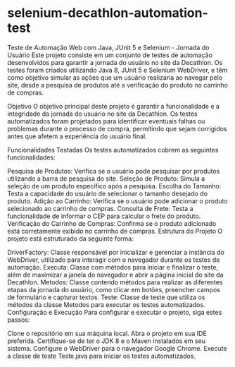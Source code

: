 # selenium-decathlon-automation-test

Teste de Automação Web com Java, JUnit 5 e Selenium - Jornada do Usuário
Este projeto consiste em um conjunto de testes de automação desenvolvidos para garantir a jornada do usuário no site da Decathlon. Os testes foram criados utilizando Java 8, JUnit 5 e Selenium WebDriver, e têm como objetivo simular as ações que um usuário realizaria ao navegar pelo site, desde a pesquisa de produtos até a verificação do produto no carrinho de compras.

Objetivo
O objetivo principal deste projeto é garantir a funcionalidade e a integridade da jornada do usuário no site da Decathlon. Os testes automatizados foram projetados para identificar eventuais falhas ou problemas durante o processo de compra, permitindo que sejam corrigidos antes que afetem a experiência do usuário final.

Funcionalidades Testadas
Os testes automatizados cobrem as seguintes funcionalidades:

Pesquisa de Produtos: Verifica se o usuário pode pesquisar por produtos utilizando a barra de pesquisa do site.
Seleção de Produto: Simula a seleção de um produto específico após a pesquisa.
Escolha do Tamanho: Testa a capacidade do usuário de selecionar o tamanho desejado do produto.
Adição ao Carrinho: Verifica se o usuário pode adicionar o produto selecionado ao carrinho de compras.
Consulta de Frete: Testa a funcionalidade de informar o CEP para calcular o frete do produto.
Verificação do Carrinho de Compras: Confirma se o produto adicionado está corretamente exibido no carrinho de compras.
Estrutura do Projeto
O projeto está estruturado da seguinte forma:

DriverFactory: Classe responsável por inicializar e gerenciar a instância do WebDriver, utilizado para interagir com o navegador durante os testes de automação.
Executa: Classe com métodos para iniciar e finalizar o teste, além de maximizar a janela do navegador e abrir a página inicial do site da Decathlon.
Metodos: Classe contendo métodos para realizar as diferentes etapas da jornada do usuário, como clicar em botões, preencher campos de formulário e capturar textos.
Teste: Classe de teste que utiliza os métodos da classe Metodos para executar os testes automatizados.
Configuração e Execução
Para configurar e executar o projeto, siga estes passos:

Clone o repositório em sua máquina local.
Abra o projeto em sua IDE preferida.
Certifique-se de ter o JDK 8 e o Maven instalados em seu sistema.
Configure o WebDriver para o navegador Google Chrome.
Execute a classe de teste Teste.java para iniciar os testes automatizados.
